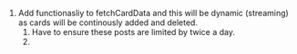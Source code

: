1. Add functionasliy to fetchCardData and this will be dynamic (streaming) as cards will be continously added and deleted.
   1. Have to ensure these posts are limited by twice a day.
   2.
